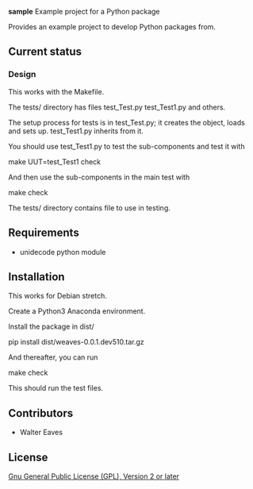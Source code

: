 **sample** Example project for a Python package

Provides an example project to develop Python packages from.

## Current status

### Design

This works with the Makefile.

The tests/ directory has files test_Test.py test_Test1.py and others.

The setup process for tests is in test_Test.py; it creates the object, loads and
sets up. test_Test1.py inherits from it.

You should use test_Test1.py to test the sub-components and test it with

 make UUT=test_Test1 check
 
And then use the sub-components in the main test with

 make check
 
The tests/ directory contains file to use in testing.

## Requirements

 * unidecode python module

## Installation

This works for Debian stretch. 

Create a Python3 Anaconda environment.

Install the package in dist/

 pip install dist/weaves-0.0.1.dev510.tar.gz

And thereafter, you can run

 make check

This should run the test files.
    
## Contributors

 * Walter Eaves

## License

[Gnu General Public License (GPL), Version 2 or later](https://www.gnu.org/licenses/gpl-2.0.html#SEC1)
